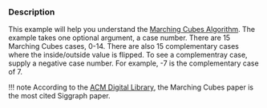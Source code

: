 ### Description

This example will help you understand the [Marching Cubes Algorithm](http://marchingcubes.org/images/f/f9/MarchingCubes.pdf). The example takes one optional argument, a case number. There are 15 Marching Cubes cases, 0-14. There are also 15 complementary cases where the inside/outside value is flipped. To see a complementray case, supply a negative case number. For example, -7 is the complementary case of 7.

!!! note
    According to the [ACM Digital Library](http://dl.acm.org/sig.cfm?id=SP932), the Marching Cubes paper is the most cited Siggraph paper.
